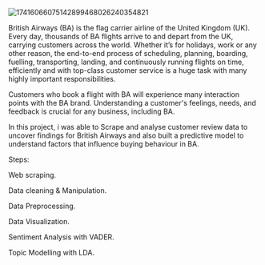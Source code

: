 
![17416066075142899468026240354821](https://github.com/user-attachments/assets/47e1d63e-c64a-4c74-893a-fc020a62577f)


British Airways (BA) is the flag carrier airline of the United Kingdom (UK). Every day, thousands of BA flights arrive to and depart from the UK, 
carrying customers across the world. Whether it’s for holidays, work or any other reason, the end-to-end process of scheduling,
planning, boarding, fuelling, transporting, landing, and continuously running flights on time, efficiently
and with top-class customer service is a huge task with many highly important responsibilities.


Customers who book a flight with BA will experience many interaction points with the BA brand. 
Understanding a customer's feelings, needs, and feedback is crucial for any business, including BA. 

In this project, i was able to Scrape and analyse customer review data to uncover findings for British Airways and also built a predictive model to understand factors that influence buying behaviour in BA.


Steps:

Web scraping.

Data cleaning & Manipulation.

Data Preprocessing.

Data Visualization.

Sentiment Analysis with VADER.

Topic Modelling with LDA.
